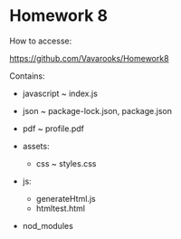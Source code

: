 # Homework 8

How to accesse:

https://github.com/Vavarooks/Homework8


Contains:

- javascript ~ index.js

- json ~ package-lock.json, package.json

- pdf ~ profile.pdf

- assets:
  - css ~ styles.css

- js:
  - generateHtml.js
  - htmltest.html

- nod_modules